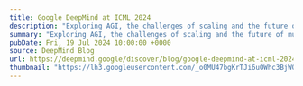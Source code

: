 ```yaml
---
title: Google DeepMind at ICML 2024
description: "Exploring AGI, the challenges of scaling and the future of multimodal generative AI"
summary: "Exploring AGI, the challenges of scaling and the future of multimodal generative AI"
pubDate: Fri, 19 Jul 2024 10:00:00 +0000
source: DeepMind Blog
url: https://deepmind.google/discover/blog/google-deepmind-at-icml-2024/
thumbnail: "https://lh3.googleusercontent.com/_o0MU47bgKrTJi6uOWhc3BjWOOENkBczD2x5-tK5aMLBcljJnV-N8tZuSVN42C3d1pSWawY6NsGuoj6vvl0xMk4tpWOeUjXwlgFNZSMyJkFJ02xTauk=w1200-h630-n-nu"
---
```


